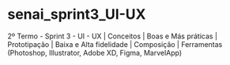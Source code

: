 # senai_sprint3_UI-UX
2º Termo - Sprint 3 - UI - UX | Conceitos | Boas e Más práticas | Prototipação | Baixa e Alta fidelidade | Composição | Ferramentas (Photoshop, Illustrator, Adobe XD, Figma, MarvelApp)
